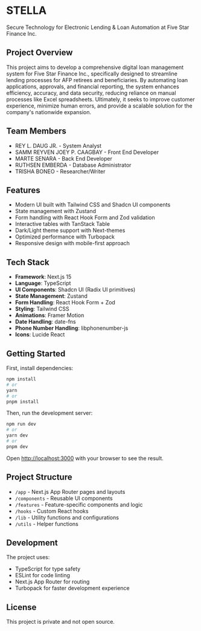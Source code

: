 # STELLA

Secure Technology for Electronic Lending & Loan Automation at Five Star Finance Inc.

## Project Overview

This project aims to develop a comprehensive digital loan management system for Five Star Finance Inc., specifically designed to streamline lending processes for AFP retirees and beneficiaries. By automating loan applications, approvals, and financial reporting, the system enhances efficiency, accuracy, and data security, reducing reliance on manual processes like Excel spreadsheets. Ultimately, it seeks to improve customer experience, minimize human errors, and provide a scalable solution for the company's nationwide expansion.

## Team Members

- REY L. DAUG JR. - System Analyst
- SAMM REYVEN JOEY P. CAAGBAY - Front End Developer
- MARTE SENARA - Back End Developer
- RUTHSEN EMBERDA - Database Administrator
- TRISHA BONEO - Researcher/Writer

## Features

- Modern UI built with Tailwind CSS and Shadcn UI components
- State management with Zustand
- Form handling with React Hook Form and Zod validation
- Interactive tables with TanStack Table
- Dark/Light theme support with Next-themes
- Optimized performance with Turbopack
- Responsive design with mobile-first approach

## Tech Stack

- **Framework**: Next.js 15
- **Language**: TypeScript
- **UI Components**: Shadcn UI (Radix UI primitives)
- **State Management**: Zustand
- **Form Handling**: React Hook Form + Zod
- **Styling**: Tailwind CSS
- **Animations**: Framer Motion
- **Date Handling**: date-fns
- **Phone Number Handling**: libphonenumber-js
- **Icons**: Lucide React

## Getting Started

First, install dependencies:

```bash
npm install
# or
yarn
# or
pnpm install
```

Then, run the development server:

```bash
npm run dev
# or
yarn dev
# or
pnpm dev
```

Open [http://localhost:3000](http://localhost:3000) with your browser to see the result.

## Project Structure

- `/app` - Next.js App Router pages and layouts
- `/components` - Reusable UI components
- `/features` - Feature-specific components and logic
- `/hooks` - Custom React hooks
- `/lib` - Utility functions and configurations
- `/utils` - Helper functions

## Development

The project uses:
- TypeScript for type safety
- ESLint for code linting
- Next.js App Router for routing
- Turbopack for faster development experience

## License

This project is private and not open source.
